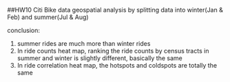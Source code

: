 ##HW10 Citi Bike data geospatial analysis by splitting data into winter(Jan & Feb) and summer(Jul & Aug)

conclusion:</br>
1. summer rides are much more than winter rides</br>
2. In ride counts heat map, ranking the ride counts by census tracts in summer and winter is slightly different, basically the same</br>
3. In ride correlation heat map, the hotspots and coldspots are totally the same</br>
